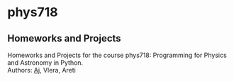 # phys718
## Homeworks and Projects
Homeworks and Projects for the course phys718: Programming for Physics and Astronomy in Python.  
Authors: [Aj](as2@uni-bonn.de), Vlera, Areti

